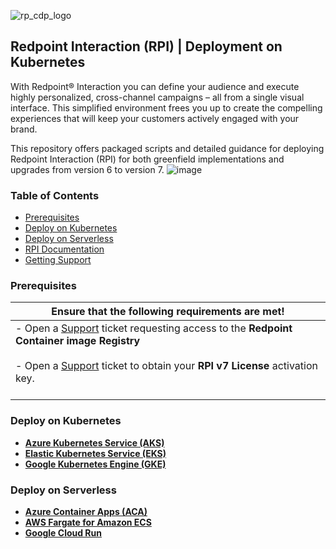 ![rp_cdp_logo](https://github.com/RedPointGlobal/redpoint-rpi/assets/42842390/432d779f-de4e-4936-80fe-3caa4d732603)
## Redpoint Interaction (RPI) | Deployment on Kubernetes
With Redpoint® Interaction you can define your audience and execute highly personalized, cross-channel campaigns – all from a single visual interface. This simplified environment frees you up to create the compelling experiences that will keep your customers actively engaged with your brand.

This repository offers packaged scripts and detailed guidance for deploying Redpoint Interaction (RPI) for both greenfield implementations and upgrades from version 6 to version 7.
![image](https://user-images.githubusercontent.com/42842390/229413149-ff9497cd-8ed4-4512-96e1-c71932680350.png)
### Table of Contents
- [Prerequisites ](#prerequisites)
- [Deploy on Kubernetes ](#deploy-on-kubernetes)
- [Deploy on Serverless ](#deploy-on-serverless)
- [RPI Documentation](#rpi-documentation)
- [Getting Support](#getting-support)

### Prerequisites
| Ensure that the following requirements are met!                                                                                                                                                                                                                                   |
|----------------------------------------------------------------------------------------------------------------------------------------------------------------------------------------------------------------------------------------------------------------------------------|
| - Open a [Support](mailto:support@redpointglobal.com) ticket requesting access to the **Redpoint Container image Registry** <br><br>  - Open a [Support](mailto:support@redpointglobal.com) ticket to obtain your **RPI v7 License** activation key.<br><br>  |

### Deploy on Kubernetes

- **[Azure Kubernetes Service (AKS)](azure/aks/README.md)**
- **[Elastic Kubernetes Service (EKS)](aws/eks/README.md)**
- **[Google Kubernetes Engine (GKE)](gcp/gke/README.md)**

### Deploy on Serverless

- **[Azure Container Apps (ACA)](azure/aca/README.md)**
- **[AWS Fargate for Amazon ECS](aws/fargate/README.md)**
- **[Google Cloud Run](gcp/cloud-run/README.md)**
